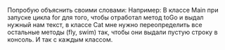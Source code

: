 Попробую объяснить своими словами:
Например: В классе Main при запуске цикла for для того, чтобы отработал метод toGo и выдал нужный нам текст, 
в классе Cat мне нужно переопределить все остальные методы (fly, swim) так, чтобы они выдали пустую строку в консоль.
И так с каждым классом.